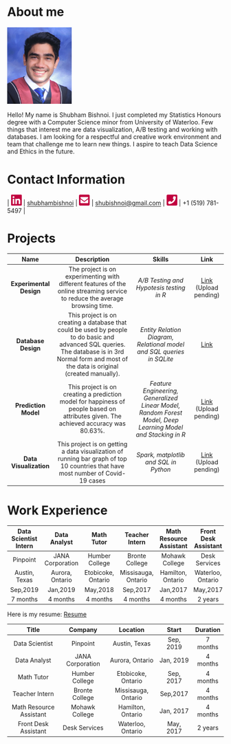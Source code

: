 # About me

[<img src="./images/photo.png" width="150"/>](./images/photo.png) 

Hello! My name is Shubham Bishnoi. I just completed my Statistics Honours degree with a Computer Science minor from University of Waterloo. Few things that interest me are data visualization, A/B testing and working with databases. I am looking for a respectful and creative work environment and team that challenge me to learn new things. I aspire to teach Data Science and Ethics in the future. 

# Contact Information

| [<img src="./images/linkedin.png" width="25"/>](./images/linkedin.png) | [shubhambishnoi](https://www.linkedin.com/in/shubhambishnoi/) | [<img src="./images/email.png" width="25"/>](./images/email.png) | [shubishnoi@gmail.com](mailto:shubishnoi@gmail.com) | [<img src="./images/phone.png" width="25"/>](./images/phone.png) | +1 (519) 781-5497 |

# Projects

| Name | Description | Skills | Link |
| :---: | :---: | :---: | :---: |
| **Experimental Design** | The project is on experimenting with different features of the online streaming service to reduce the average browsing time. |  *A/B Testing and Hypotesis testing in R* | [Link](./projects/ExperimentalDesign/) (Upload pending) |
| **Database Design** | This project is on creating a database that could be used by people to do basic and advanced SQL queries. The database is in 3rd Normal form and most of the data is original (created manually). |  *Entity Relation Diagram, Relational model and SQL queries in SQLite* | [Link](./projects/DatabaseDesign/) |
| **Prediction Model** | This project is on creating a prediction model for happiness of people based on attributes given. The achieved accuracy was 80.63%. |  *Feature Engineering, Generalized Linear Model, Random Forest Model, Deep Learning Model and Stacking in R* | [Link](./projects/PredictionClassificationModels) (Upload pending) |
| **Data Visualization** | This project is on getting a data visualization of running bar graph of top 10 countries that have most number of Covid-19 cases |  *Spark, matplotlib and SQL in Python* | [Link](./projects/DataVisualization/) (Upload pending) |


# Work Experience

| Data Scientist Intern | Data Analyst | Math Tutor | Teacher Intern | Math Resource Assistant | Front Desk Assistant |
| :---: | :---: | :---: | :---: | :---: | :---: |
| Pinpoint | JANA Corporation |  Humber College | Bronte College | Mohawk College | Desk Services |
| Austin, Texas | Aurora, Ontario |  Etobicoke, Ontario | Missisauga, Ontario | Hamilton, Ontario | Waterloo, Ontario |
| Sep,2019 | Jan,2019|  May,2018 | Sep,2017 | Jan,2017 | May,2017 |
| 7 months | 4 months |  4 months | 4 months | 4 months | 2 years |

Here is my resume: [Resume](./stuff/resume.pdf)

| Title | Company | Location | Start | Duration |
| :---: | :---: | :---: | :---: | :---: |
| Data Scientist | Pinpoint |  Austin, Texas | Sep, 2019 | 7 months |
| Data Analyst | JANA Corporation |  Aurora, Ontario | Jan, 2019 | 4 months |
| Math Tutor | Humber College |  Etobicoke, Ontario | Sep, 2017 | 4 months |
| Teacher Intern | Bronte College |  Missisauga, Ontario | Sep,2017 | 4 months |
| Math Resource Assistant | Mohawk College |  Hamilton, Ontario | Jan, 2017 | 4 months |
| Front Desk Assistant | Desk Services | Waterloo, Ontario | May, 2017 | 2 years |

